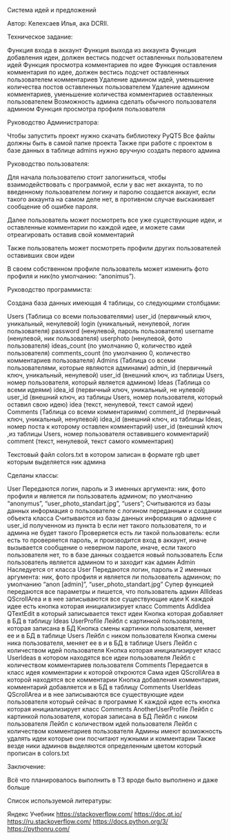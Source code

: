 Система идей и предложений

Автор: Келехсаев Илья, ака DCRIl.


Техническое задание:

Функция входа в аккаунт
Функция выхода из аккаунта
Функция добавления идеи, должен вестись подсчет оставленных пользователем идей
Функция просмотра комментариев по идее
Функция оставления комментария по идее, должен вестись подсчет оставленных пользователем комментариев
Удаление админом идей, уменьшение количества постов оставленных пользователем
Удаление админом комментариев, уменьшение количества комментариев оставленных пользователем
Возможность админа сделать обычного пользователя админом
Функция просмотра профиля пользователя


Руководство Администратора:

Чтобы запустить проект нужно скачать библиотеку PyQT5
Все файлы должны быть в самой папке проекта
Также при работе с проектом в базе данных в таблице admins нужно вручную создать первого админа


Руководство пользователя:

Для начала пользователю стоит залогиниться, чтобы взаимодействовать с программой, если у вас нет аккаунта, то по введенному пользователем логину и паролю создается аккаунт, если такого аккаунта на самом деле нет, в противном случае выскакивает сообщение об ошибке пароля.

Далее пользователь может посмотреть все уже существующие идеи, и оставленные комментарии по каждой идее, и можете сами отреагировать оставив свой комментарий

Также пользователь может посмотреть профили других пользователей оставивших свои идеи

В своем собственном профиле пользователь может изменить фото профиля и ник(по умолчанию: “anonimus”).


Руководство программиста:

Создана база данных имеющая 4 таблицы, со следующими столбцами:

Users (Таблица со всеми пользователями)
user_id (первичный ключ, уникальный, ненулевой)
login (уникальный, ненулевой, логин пользователя)
password (ненулевой, пароль пользователя)
username (ненулевой, ник пользователя)
userphoto (ненулевой, фото пользователя)
ideas_count (по умолчанию 0, количество идей пользователя)
comments_count (по умолчанию 0, количество комментариев пользователя)
Admins (Таблица со всеми пользователями, которые являются админами) 
admin_id (первичный ключ, уникальный, ненулевой)
user_id (внешний ключ, из таблицы Users, номер пользователя, который является админом)
Ideas (Таблица со всеми идеями)
idea_id (первичный ключ, уникальный, не нулевой)
user_id (внешний ключ, из таблицы Users, номер пользователя, который оставил свою идею)
idea (текст, ненулевой, текст самой идеи)
Comments (Таблица со всеми комментариями)
comment_id (первичный ключ, уникальный, ненулевой)
idea_id (внешний ключ, из таблицы Ideas, номер поста к которому оставлен комментарий)
user_id (внешний ключ ,из  таблицы Users, номер пользователя оставившего комментарий)
comment (текст, ненулевой, текст самого комментария)

Текстовый файл colors.txt в котором записан в формате rgb цвет которым выделяется ник админа

Сделаны классы:


User
Передаются логин, пароль и 3 именных аргумента: ник, фото профиля и является ли пользователь админом; по умолчанию “anonymus”, “user_photo_standart.jpg”, “users”;
Считываются из базы данных информация о пользователе с логином переданным и создании объекта класса
Считываются из базы данных информация о админе с user_id полученном из пункта b если нет такого пользователя, то и админа не будет такого
Проверяется есть ли такой пользователь: если есть то проверяется пароль, и производится вход в аккаунт, иначе вызывается сообщение о неверном пароле, иначе, если такого пользователя нет, то в базе данных создается новый пользователь
Если пользователь является админом то и заходит как админ
Admin
Наследуется от класса User
Передаются логин, пароль и 2 именных аргумента: ник, фото профиля и является ли пользователь админом; по умолчанию “anon [admin]”, “user_photo_standart.jpg”
Супер функцией передаются все параметры и пишется, что пользователь админ
AllIdeas
QScrollArea и в нее записываются все существующие идеи
К каждой идее есть кнопка которая инициализирует класс Comments
AddIdea
QTextEdit в который записывается текст идеи
Кнопка которая добавляет в БД в таблицу Ideas
UserProfile
Лейбл с  картинкой пользователя, которая записана в БД
Кнопка смены картинки пользователя, меняет ее и в БД в таблице Users
Лейбл с ником пользователя
Кнопка смены ника пользователя, меняет ее в и в БД в таблице Users
Лейбл с количеством идей пользователя
Кнопка которая инициализирует класс UserIdeas в котором находятся все идеи пользователя
Лейбл с количеством комментариев пользователя
Comments
Передается в класс идея комментарии к которой откроются
Сама идея
QScrollArea в которой находятся все комментарии
Кнопка добавления комментария, комментарий добавляется и в БД в таблицу Comments
UserIdeas
QScrollArea и в нее записываются все существующие идеи пользователя который сейчас в программе
К каждой идее есть кнопка которая инициализирует класс Comments
AnotherUserProfile
Лейбл с  картинкой пользователя, которая записана в БД
Лейбл с ником пользователя
Лейбл с количеством идей пользователя
Лейбл с количеством комментариев пользователя
Админы имеют возможность удалять идеи которые они посчитают нужными и комментарии
Также везде ники админов выделяются определенным цветом который прописан в colors.txt



Заключение:

Всё что планировалось выполнить в ТЗ вроде было выполнено и даже больше


Список используемой литературы:

Яндекс Учебник
https://stackoverflow.com/
https://doc.qt.io/
https://ru.stackoverflow.com/
https://docs.python.org/3/
https://pythonru.com/

